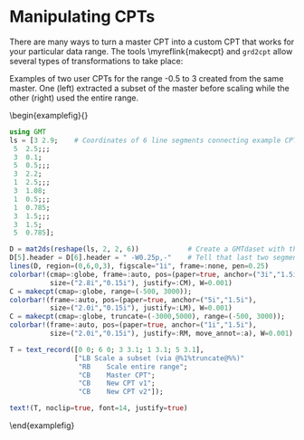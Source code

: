 # Manipulating CPTs

There are many ways to turn a master CPT into a custom CPT that works for your particular data range.
The tools \myreflink{makecpt} and `grd2cpt` allow several types of transformations to take place:

Examples of two user CPTs for the range -0.5 to 3 created from the same master. One (left) extracted a
subset of the master before scaling while the other (right) used the entire range.

\begin{examplefig}{}
```julia
using GMT
ls = [3	2.9;	# Coordinates of 6 line segments connecting example CPTs
 5	2.5;;;
 3	0.1;
 5	0.5;;;
 3	2.2;
 1	2.5;;;
 3	1.08;
 1	0.5;;;
 1	0.785;
 3	1.5;;;
 3	1.5;
 5	0.785];

D = mat2ds(reshape(ls, 2, 2, 6))            # Create a GMTdaset with the six line segments
D[5].header = D[6].header = " -W0.25p,-"    # Tell that last two segments are dashed lines 
lines(D, region=(0,6,0,3), figscale="1i", frame=:none, pen=0.25)
colorbar!(cmap=:globe, frame=:auto, pos=(paper=true, anchor=("3i","1.5i"),
          size=("2.8i","0.15i"), justify=:CM), W=0.001)
C = makecpt(cmap=:globe, range=(-500, 3000));
colorbar!(frame=:auto, pos=(paper=true, anchor=("5i","1.5i"),
          size=("2.0i","0.15i"), justify=:LM), W=0.001)
C = makecpt(cmap=:globe, truncate=(-3000,5000), range=(-500, 3000));
colorbar!(frame=:auto, pos=(paper=true, anchor=("1i","1.5i"),
          size=("2.0i","0.15i"), justify=:RM, move_annot=:a), W=0.001)

T = text_record([0 0; 6 0; 3 3.1; 1 3.1; 5 3.1],
                ["LB Scale a subset (via @%1%truncate@%%)"
                 "RB	Scale entire range";
                 "CB	Master CPT";
                 "CB	New CPT v1";
                 "CB	New CPT v2"]);

text!(T, noclip=true, font=14, justify=true)
```
\end{examplefig}
